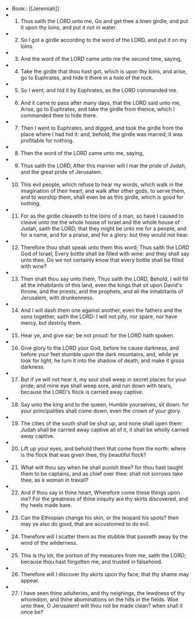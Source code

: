 - Book:: [[Jeremiah]]
- 1. Thus saith the LORD unto me, Go and get thee a linen girdle, and put it upon thy loins, and put it not in water.
- 2. So I got a girdle according to the word of the LORD, and put it on my loins.
- 3. And the word of the LORD came unto me the second time, saying,
- 4. Take the girdle that thou hast got, which is upon thy loins, and arise, go to Euphrates, and hide it there in a hole of the rock.
- 5. So I went, and hid it by Euphrates, as the LORD commanded me.
- 6. And it came to pass after many days, that the LORD said unto me, Arise, go to Euphrates, and take the girdle from thence, which I commanded thee to hide there.
- 7. Then I went to Euphrates, and digged, and took the girdle from the place where I had hid it: and, behold, the girdle was marred, it was profitable for nothing.
- 8. Then the word of the LORD came unto me, saying,
- 9. Thus saith the LORD, After this manner will I mar the pride of Judah, and the great pride of Jerusalem.
- 10. This evil people, which refuse to hear my words, which walk in the imagination of their heart, and walk after other gods, to serve them, and to worship them, shall even be as this girdle, which is good for nothing.
- 11. For as the girdle cleaveth to the loins of a man, so have I caused to cleave unto me the whole house of Israel and the whole house of Judah, saith the LORD; that they might be unto me for a people, and for a name, and for a praise, and for a glory: but they would not hear.
- 12. Therefore thou shalt speak unto them this word; Thus saith the LORD God of Israel, Every bottle shall be filled with wine: and they shall say unto thee, Do we not certainly know that every bottle shall be filled with wine?
- 13. Then shalt thou say unto them, Thus saith the LORD, Behold, I will fill all the inhabitants of this land, even the kings that sit upon David's throne, and the priests, and the prophets, and all the inhabitants of Jerusalem, with drunkenness.
- 14. And I will dash them one against another, even the fathers and the sons together, saith the LORD: I will not pity, nor spare, nor have mercy, but destroy them.
- 15. Hear ye, and give ear; be not proud: for the LORD hath spoken.
- 16. Give glory to the LORD your God, before he cause darkness, and before your feet stumble upon the dark mountains, and, while ye look for light, he turn it into the shadow of death, and make it gross darkness.
- 17. But if ye will not hear it, my soul shall weep in secret places for your pride; and mine eye shall weep sore, and run down with tears, because the LORD's flock is carried away captive.
- 18. Say unto the king and to the queen, Humble yourselves, sit down: for your principalities shall come down, even the crown of your glory.
- 19. The cities of the south shall be shut up, and none shall open them: Judah shall be carried away captive all of it, it shall be wholly carried away captive.
- 20. Lift up your eyes, and behold them that come from the north: where is the flock that was given thee, thy beautiful flock?
- 21. What wilt thou say when he shall punish thee? for thou hast taught them to be captains, and as chief over thee: shall not sorrows take thee, as a woman in travail?
- 22. And if thou say in thine heart, Wherefore come these things upon me? For the greatness of thine iniquity are thy skirts discovered, and thy heels made bare.
- 23. Can the Ethiopian change his skin, or the leopard his spots? then may ye also do good, that are accustomed to do evil.
- 24. Therefore will I scatter them as the stubble that passeth away by the wind of the wilderness.
- 25. This is thy lot, the portion of thy measures from me, saith the LORD; because thou hast forgotten me, and trusted in falsehood.
- 26. Therefore will I discover thy skirts upon thy face, that thy shame may appear.
- 27. I have seen thine adulteries, and thy neighings, the lewdness of thy whoredom, and thine abominations on the hills in the fields. Woe unto thee, O Jerusalem! wilt thou not be made clean? when shall it once be?
